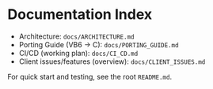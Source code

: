 # Documentation Index

- Architecture: `docs/ARCHITECTURE.md`
- Porting Guide (VB6 → C): `docs/PORTING_GUIDE.md`
- CI/CD (working plan): `docs/CI_CD.md`
- Client issues/features (overview): `docs/CLIENT_ISSUES.md`

For quick start and testing, see the root `README.md`.
